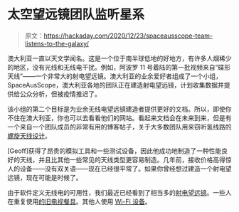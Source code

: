 # 太空望远镜团队监听星系

> 原文：<https://hackaday.com/2020/12/23/spaceausscope-team-listens-to-the-galaxy/>

澳大利亚一直以天文学闻名。这是一个位于南半球低地的好地方，有许多人烟稀少的地区，没有光线和无线电干扰。例如，阿波罗 11 号着陆的第一批视频来自“碟形天线”——一个非常大的射电望远镜。澳大利亚的业余爱好者组成了一个小组，SpaceAusScope，澳大利亚各地的团队正在建造射电望远镜，计划收集数据并提供给公众分析，但被疫情推迟了。

该小组的第二个目标是为业余无线电望远镜建造者提供更好的文档。所以，即使你不住在澳大利亚，你也可以去看看他们的网站。看起来文档会在未来到来，但是有一个来自一个团队成员的非常有用的博客帖子，关于大多数团队用来窃听氢线路的[螺旋天线设计](https://thenack.com/2020/05/space-antenna/)。

[Geoff]获得了昂贵的模拟工具和一些测试设备，因此他成功地制造了一种性能良好的天线，并且比其他一些常见的天线类型更容易制造。几年前，接收价格高得惊人的设备——没有双关语——现在已经很平常了。如果你曾经想过建造一个射电望远镜，现在可能是时候了。

由于软件定义无线电的可用性，我们最近已经看到了相当多的[射电望远镜](https://hackaday.com/2019/11/07/roofing-radio-telescope-sees-the-galaxy/)。一些人在重复使用[的旧电视餐具](https://hackaday.com/2019/10/22/a-miniature-radio-telescope-in-every-backyard/)。其他人使用 [Wi-Fi 设备](https://hackaday.com/2018/06/20/desktop-radio-telescope-images-the-wifi-universe/)。